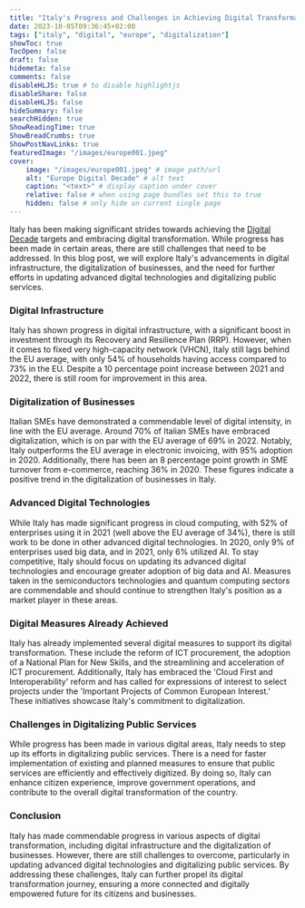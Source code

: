 ```yaml
---
title: "Italy's Progress and Challenges in Achieving Digital Transformation"
date: 2023-10-05T09:36:45+02:00
tags: ["italy", "digital", "europe", "digitalization"]
showToc: true
TocOpen: false
draft: false
hidemeta: false
comments: false
disableHLJS: true # to disable highlightjs
disableShare: false
disableHLJS: false
hideSummary: false
searchHidden: true
ShowReadingTime: true
ShowBreadCrumbs: true
ShowPostNavLinks: true
featuredImage: "/images/europe001.jpeg"
cover:
    image: "/images/europe001.jpeg" # image path/url
    alt: "Europe Digital Decade" # alt text
    caption: "<text>" # display caption under cover
    relative: false # when using page bundles set this to true
    hidden: false # only hide on current single page
---
```

Italy has been making significant strides towards achieving the [Digital Decade](https://commission.europa.eu/strategy-and-policy/priorities-2019-2024/europe-fit-digital-age/europes-digital-decade-digital-targets-2030_en) targets and embracing digital transformation. While progress has been made in certain areas, there are still challenges that need to be addressed. In this blog post, we will explore Italy's advancements in digital infrastructure, the digitalization of businesses, and the need for further efforts in updating advanced digital technologies and digitalizing public services.

### Digital Infrastructure
Italy has shown progress in digital infrastructure, with a significant boost in investment through its Recovery and Resilience Plan (RRP). However, when it comes to fixed very high-capacity network (VHCN), Italy still lags behind the EU average, with only 54% of households having access compared to 73% in the EU. Despite a 10 percentage point increase between 2021 and 2022, there is still room for improvement in this area.

### Digitalization of Businesses
Italian SMEs have demonstrated a commendable level of digital intensity, in line with the EU average. Around 70% of Italian SMEs have embraced digitalization, which is on par with the EU average of 69% in 2022. Notably, Italy outperforms the EU average in electronic invoicing, with 95% adoption in 2020. Additionally, there has been an 8 percentage point growth in SME turnover from e-commerce, reaching 36% in 2020. These figures indicate a positive trend in the digitalization of businesses in Italy.

### Advanced Digital Technologies
While Italy has made significant progress in cloud computing, with 52% of enterprises using it in 2021 (well above the EU average of 34%), there is still work to be done in other advanced digital technologies. In 2020, only 9% of enterprises used big data, and in 2021, only 6% utilized AI. To stay competitive, Italy should focus on updating its advanced digital technologies and encourage greater adoption of big data and AI. Measures taken in the semiconductors technologies and quantum computing sectors are commendable and should continue to strengthen Italy's position as a market player in these areas.

### Digital Measures Already Achieved
Italy has already implemented several digital measures to support its digital transformation. These include the reform of ICT procurement, the adoption of a National Plan for New Skills, and the streamlining and acceleration of ICT procurement. Additionally, Italy has embraced the 'Cloud First and Interoperability' reform and has called for expressions of interest to select projects under the 'Important Projects of Common European Interest.' These initiatives showcase Italy's commitment to digitalization.

### Challenges in Digitalizing Public Services
While progress has been made in various digital areas, Italy needs to step up its efforts in digitalizing public services. There is a need for faster implementation of existing and planned measures to ensure that public services are efficiently and effectively digitized. By doing so, Italy can enhance citizen experience, improve government operations, and contribute to the overall digital transformation of the country.

### Conclusion
Italy has made commendable progress in various aspects of digital transformation, including digital infrastructure and the digitalization of businesses. However, there are still challenges to overcome, particularly in updating advanced digital technologies and digitalizing public services. By addressing these challenges, Italy can further propel its digital transformation journey, ensuring a more connected and digitally empowered future for its citizens and businesses.